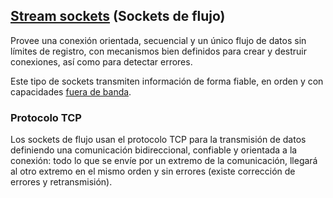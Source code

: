 ## [Stream sockets](https://en.wikipedia.org/wiki/Stream_socket) (Sockets de flujo)
Provee una conexión orientada, secuencial y un único flujo de datos sin límites de registro, con mecanismos bien definidos para crear y destruir conexiones, así como para detectar errores.

Este tipo de sockets transmiten información de forma fiable, en orden y con capacidades [fuera de banda](https://en.wikipedia.org/wiki/Out-of-band_data).

### Protocolo TCP
Los sockets de flujo usan el protocolo TCP para la transmisión de datos definiendo una comunicación bidireccional, confiable y orientada a la conexión: todo lo que se envíe por un extremo de la comunicación, llegará al otro extremo en el mismo orden y sin errores (existe corrección de errores y retransmisión).